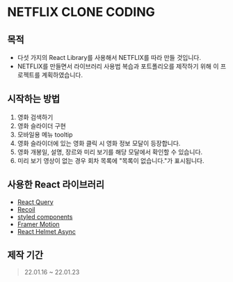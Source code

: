 # NETFLIX CLONE CODING

## 목적

- 다섯 가지의 React Library를 사용해서 NETFLIX를 따라 만들 것입니다.
- NETFLIX를 만들면서 라이브러리 사용법 복습과 포트폴리오를 제작하기 위해 이 프로젝트를 계획하였습니다.

## 시작하는 방법

1. 영화 검색하기
2. 영화 슬라이더 구현
3. 모바일용 메뉴 tooltip
4. 영화 슬라이더에 있는 영화 클릭 시 영화 정보 모달이 등장합니다.
5. 영화 개봉일, 설명, 장르와 미리 보기를 해당 모달에서 확인할 수 있습니다.
6. 미리 보기 영상이 없는 경우 회차 목록에 "목록이 없습니다."가 표시됩니다.

## 사용한 React 라이브러리

- [React Query](https://react-query.tanstack.com/)
- [Recoil](https://recoiljs.org/ko/)
- [styled components](https://styled-components.com/)
- [Framer Motion](https://www.framer.com/motion/)
- [React Helmet Async](https://github.com/staylor/react-helmet-async)

## 제작 기간

> 22.01.16 ~ 22.01.23
